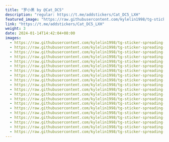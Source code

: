 ```yaml
---
title: "罗小黑 by @Cat_DC5"
description: "regular: https://t.me/addstickers/Cat_DC5_LXH"
featured_image: "https://raw.githubusercontent.com/kylelin1998/tg-sticker-spreading-worldwide-images/main/img/a4bf4f0a-1c7f-484e-9bd8-03eba026f727.jpg"
link: "https://t.me/addstickers/Cat_DC5_LXH"
weight: 3
date: 2024-01-14T14:42:04+08:00
images:
  - https://raw.githubusercontent.com/kylelin1998/tg-sticker-spreading-worldwide-images/main/img/a4bf4f0a-1c7f-484e-9bd8-03eba026f727.jpg
  - https://raw.githubusercontent.com/kylelin1998/tg-sticker-spreading-worldwide-images/main/img/808adc4c-7a81-4dc6-b113-3088e2ad0e6e.jpg
  - https://raw.githubusercontent.com/kylelin1998/tg-sticker-spreading-worldwide-images/main/img/eeeea21b-10a8-4ca0-a545-6a68810fe397.jpg
  - https://raw.githubusercontent.com/kylelin1998/tg-sticker-spreading-worldwide-images/main/img/e95eb9ad-6520-4890-9e83-9e0556b9e010.jpg
  - https://raw.githubusercontent.com/kylelin1998/tg-sticker-spreading-worldwide-images/main/img/aaacc99e-6a2a-4cdb-9eb4-4388c90ae779.jpg
  - https://raw.githubusercontent.com/kylelin1998/tg-sticker-spreading-worldwide-images/main/img/e42db475-7565-4e96-8475-519d90c06ca4.jpg
  - https://raw.githubusercontent.com/kylelin1998/tg-sticker-spreading-worldwide-images/main/img/3c49ee3b-c09b-45c0-b49c-56d23d5cbdcb.jpg
  - https://raw.githubusercontent.com/kylelin1998/tg-sticker-spreading-worldwide-images/main/img/1bb339da-ca47-4efa-8815-3cb252bd9ae3.jpg
  - https://raw.githubusercontent.com/kylelin1998/tg-sticker-spreading-worldwide-images/main/img/b3b8907b-3412-4718-b235-f1af8ee33277.jpg
  - https://raw.githubusercontent.com/kylelin1998/tg-sticker-spreading-worldwide-images/main/img/35200817-5b97-48be-97c0-a78c1949b233.jpg
  - https://raw.githubusercontent.com/kylelin1998/tg-sticker-spreading-worldwide-images/main/img/c3847265-4462-4d82-ae45-ab789409783d.jpg
  - https://raw.githubusercontent.com/kylelin1998/tg-sticker-spreading-worldwide-images/main/img/dcd9b0b9-5e6d-4ace-b4fb-f276f943fea5.jpg
  - https://raw.githubusercontent.com/kylelin1998/tg-sticker-spreading-worldwide-images/main/img/2e237d5e-f76c-42ad-9094-1716ef652ab6.jpg
  - https://raw.githubusercontent.com/kylelin1998/tg-sticker-spreading-worldwide-images/main/img/f1d3c9f4-856c-43c9-8292-fdce7c68f0d0.jpg
  - https://raw.githubusercontent.com/kylelin1998/tg-sticker-spreading-worldwide-images/main/img/98f2e090-f51d-4b60-a3f5-735564a36a62.jpg
  - https://raw.githubusercontent.com/kylelin1998/tg-sticker-spreading-worldwide-images/main/img/856c87b8-dfd8-449b-9b9b-2846ebb5d5f6.jpg
  - https://raw.githubusercontent.com/kylelin1998/tg-sticker-spreading-worldwide-images/main/img/c041ea1f-f3c3-458f-9536-4ab3343eba46.jpg
  - https://raw.githubusercontent.com/kylelin1998/tg-sticker-spreading-worldwide-images/main/img/8f3dfc4d-578d-4a53-94eb-ba03ffdd91ec.jpg
  - https://raw.githubusercontent.com/kylelin1998/tg-sticker-spreading-worldwide-images/main/img/2e20e95e-2370-4f2e-bfb4-385899602958.jpg
  - https://raw.githubusercontent.com/kylelin1998/tg-sticker-spreading-worldwide-images/main/img/67aa77f2-ae4c-46be-86aa-4c1a0811a891.jpg
---
```

